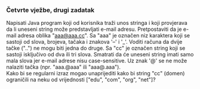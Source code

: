 ### Četvrte vježbe, drugi zadatak
Napisati Java program koji od korisnika traži unos stringa i koji provjerava da li uneseni string može predstavljati e-mail adresu. Pretpostaviti da je e-mail adresa oblika "aaa@aaa.cc". Sa "aaa" je označen niz karaktera koji se sastoji od slova, brojeva, tačaka i znakova '–' i '_'. Voditi računa da dvije tačke ("..") ne mogu biti jedna do druge. Sa "cc" je označen string koji se sastoji isključivo od dva ili tri slova. Smatrati da će uneseni string imati samo mala slova jer e-mail adrese nisu case-sensitive. Uz znak '@' se ne može nalaziti tačka (npr. "aaa.@aaa" ili "aaa@.aaa").  
Kako bi se regularni izraz mogao unaprijediti kako bi string "cc" (domen) ograničili na neku od vrijednosti ["edu", "com", "org", "net"]?


